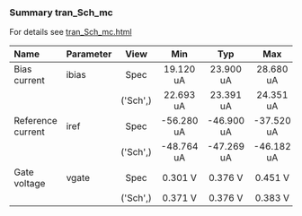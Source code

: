 ### Summary tran_Sch_mc

For details see <a href='tran_Sch_mc.html'>tran_Sch_mc.html</a>

|**Name**|**Parameter**|**View**|**Min** | **Typ** | **Max**|
|:---|:---|:---:|:---:|:---:|:---:|
|Bias current|ibias | Spec | 19.120 uA | 23.900 uA | 28.680 uA |
| | | ('Sch',)|22.693 uA | 23.391 uA | 24.351 uA |
|Reference current|iref | Spec | -56.280 uA | -46.900 uA | -37.520 uA |
| | | ('Sch',)|-48.764 uA | -47.269 uA | -46.182 uA |
|Gate voltage|vgate | Spec | 0.301 V | 0.376 V | 0.451 V |
| | | ('Sch',)|0.371 V | 0.376 V | 0.383 V |
